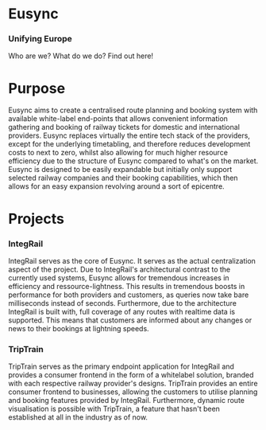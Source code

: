 # Eusync
### Unifying Europe
Who are we? What do we do? Find out here!


# Purpose
Eusync aims to create a centralised route planning and booking system with available white-label end-points that allows convenient information
gathering and booking of railway tickets for domestic and international providers. Eusync replaces virtually the entire tech stack of the providers, except for the underlying timetabling, and therefore reduces development costs to next to zero, whilst also allowing for much higher resource efficiency due to the structure of Eusync compared to what's on the market. Eusync is designed to be easily expandable but initially only support selected railway
companies and their booking capabilities, which then allows for an easy expansion revolving around a sort of epicentre.

# Projects
### IntegRail
IntegRail serves as the core of Eusync. It serves as the actual centralization aspect of the project.
Due to IntegRail's architectural contrast to the currently used systems, Eusync allows for tremendous increases in efficiency and ressource-lightness. This results in tremendous boosts in performance for both providers and customers, as queries now take bare milliseconds instead of seconds.
Furthermore, due to the architecture IntegRail is built with, full coverage of any routes with realtime data is supported. This means that customers are informed about any changes or news to their bookings at lightning speeds.

### TripTrain
TripTrain serves as the primary endpoint application for IntegRail and provides a consumer frontend in the form of a whitelabel solution, branded with each respective railway provider's designs. TripTrain provides an entire consumer frontend to businesses, allowing the customers to utilise planning and booking features provided by IntegRail. Furthermore, dynamic route visualisation is possible with TripTrain, a feature that hasn't been established at all in the industry as of now.
